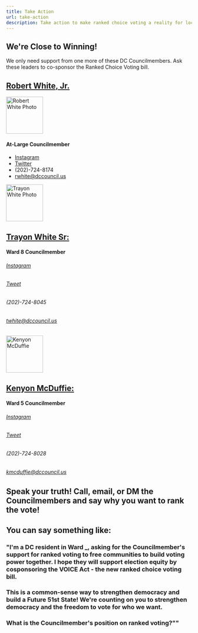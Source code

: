 ```yaml
---
title: Take Action
url: take-action
description: Take action to make ranked choice voting a reality for local elections in DC.
---
```

## We're Close to Winning!

We only need support from one more of these DC Councilmembers. Ask​ these leaders to co-sponsor the Ranked Choice Voting bill.

## [Robert White, Jr.](https://dccouncil.us/council/councilmember-robert-c-white-jr/)
<div class="grid grid-cols-3 gap-4">
<div>
<img src="/static/img/cm-robert-white-picture.jpg" alt="Robert White Photo" width="100" height="100"/>
</div>
<div class="col-span-3">

#### At-Large Councilmember

* [Instagram](https://www.instagram.com/robertwhite_dc)
* [Twitter](https://twitter.com/RobertWhite_DC)
* (202)-724-8174
* [rwhite@dccouncil.us](mailto:rwhite@dccouncil.us)

<img src="/static/img/cm-trayon-white-picture.jpg" alt="Trayon White Photo" width="100" height="100"/>

## [Trayon White Sr: ](https://dccouncil.us/council/councilmember-trayon-white-sr/)

#### Ward 8 Councilmember

###### [Instagram](https://www.instagram.com/trayonwhite)

###### [Tweet](https://twitter.com/trayonwhite)

###### (202)-724-8045

###### [twhite@dccouncil.us](mailto:twhite@dccouncil.us)

<img src="/static/img/cm-kenyan-mcduffie-picture.jpg" alt="Kenyon McDuffie" width="100" height="100"/>

## [Kenyon McDuffie: ](https://dccouncil.us/council/kenyan-mcduffie/)

#### Ward 5 Councilmember

###### [Instagram](https://www.instagram.com/cm_mcduffie/)

###### [Tweet](https://twitter.com/CM_McDuffie)

###### (202)-724-8028

###### [kmcduffie@dccouncil.us](mailto:kmcduffie@dccouncil.us)

## Speak your truth! Call, email, or DM the Councilmembers and say why you want to rank the vote!

## You can say something like:

### "I'm a DC resident in Ward _, asking for the Councilmember's support for ranked voting to free communities to build voting power together. I hope they will support election equity by cosponsoring the VOICE Act - the new ranked choice voting bill.

### This is a common-sense way to strengthen democracy and build a Future 51st State! We're counting on you to strengthen democracy and the freedom to vote for who we want.

### What is the Councilmember's position on ranked voting?""